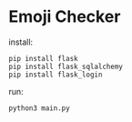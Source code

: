 # Emoji Checker

install:

```
pip install flask
pip install flask_sqlalchemy
pip install flask_login
```

run:

```
python3 main.py
```